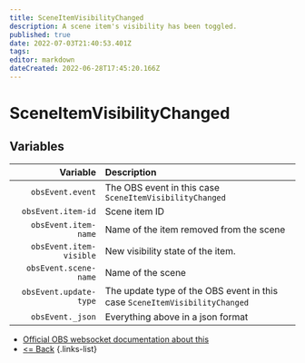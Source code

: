 ```yaml
---
title: SceneItemVisibilityChanged
description: A scene item's visibility has been toggled.
published: true
date: 2022-07-03T21:40:53.401Z
tags: 
editor: markdown
dateCreated: 2022-06-28T17:45:20.166Z
---
```


# SceneItemVisibilityChanged

## Variables

| Variable | Description |
|---------:|:------------|
| `obsEvent.event` | The OBS event in this case `SceneItemVisibilityChanged`
| `obsEvent.item-id` | Scene item ID
| `obsEvent.item-name` | Name of the item removed from the scene
| `obsEvent.item-visible` | New visibility state of the item.
| `obsEvent.scene-name` | Name of the scene
| `obsEvent.update-type` | The update type of the OBS event in this case `SceneItemVisibilityChanged`
| `obsEvent._json` | Everything above in a json format

* [Official OBS websocket documentation about this](https://github.com/obsproject/obs-websocket/blob/4.x-current/docs/generated/protocol.md#sceneitemvisibilitychanged)
* [<= Back](/en/Broadcasters/OBS/)
{.links-list}